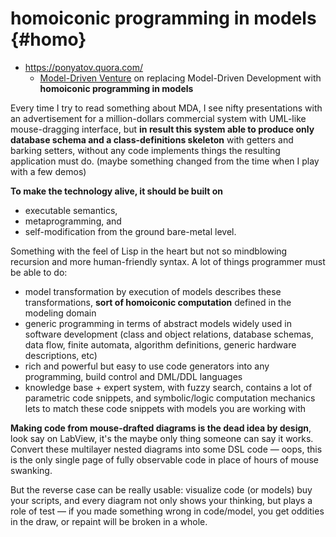 # homoiconic programming in models {#homo}

* https://ponyatov.quora.com/
	* [Model-Driven Venture](https://ponyatov.quora.com/Model-Driven-Venture)
	  on replacing Model-Driven Development with **homoiconic programming in models**

Every time I try to read something about MDA, I see nifty presentations with an 
advertisement for a million-dollars commercial system with UML-like 
mouse-dragging interface, but **in result this system able to produce only 
database schema and a class-definitions skeleton** with getters and barking 
setters, without any code implements things the resulting application must do. 
(maybe something changed from the time when I play with a few demos)

**To make the technology alive, it should be built on** 
* executable semantics, 
* metaprogramming, and 
* self-modification from the ground bare-metal level.
 
Something with the feel of Lisp in the heart but not so mindblowing recursion 
and more human-friendly syntax. A lot of things programmer must be able to do:
* model transformation by execution of models describes these transformations, 
  **sort of homoiconic computation** defined in the modeling domain
* generic programming in terms of abstract models widely used in software 
development (class and object relations, database schemas, data flow, 
finite automata, algorithm definitions, generic hardware descriptions, etc)
* rich and powerful but easy to use code generators into any programming, 
build control and DML/DDL languages
* knowledge base + expert system, with fuzzy search, contains a lot of 
parametric code snippets, and symbolic/logic computation mechanics lets to 
match these code snippets with models you are working with

**Making code from mouse-drafted diagrams is the dead idea by design**, look 
say on LabView, it's the maybe only thing someone can say it works. 
Convert these multilayer nested diagrams into some DSL code — oops, 
this is the only single page of fully observable code in place of hours 
of mouse swanking.

But the reverse case can be really usable: visualize code (or models) 
buy your scripts, and every diagram not only shows your thinking, but plays 
a role of test — if you made something wrong in code/model, you get oddities 
in the draw, or repaint will be broken in a whole.